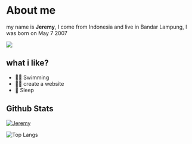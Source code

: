 # About me


my name is **Jeremy**, I come from Indonesia and live in Bandar Lampung, I was born on May 7 2007

![](https://komarev.com/ghpvc/?username=jeremy776&color=yellowgreen)

## what i like?

+ 🏊‍♀️ Swimming
+ 👨‍💻 create a website
+ 🛌 Sleep

## Github Stats
[![Jeremy](https://github-readme-stats.vercel.app/api?username=jeremy776&show_icons=true&count_private=true&include_all_commits=true&custom_title=Jeremy+Stats+Github&theme=tokyonight)](Github+Stats)

![Top Langs](https://github-readme-stats.vercel.app/api/top-langs/?username=jeremy776&layout=compact&theme=tokyonight)
